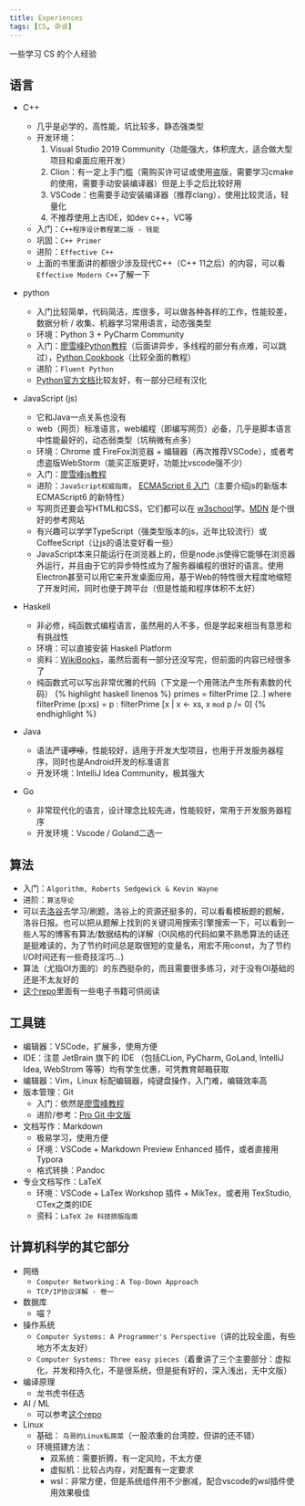 ```yaml
---
title: Experiences
tags: [CS, 杂谈]
---
```



一些学习 CS 的个人经验

## 语言

- C++
    - 几乎是必学的，高性能，坑比较多，静态强类型
    - 开发环境：
        1. Visual Studio 2019 Community（功能强大，体积庞大，适合做大型项目和桌面应用开发）
        2. Clion：有一定上手门槛（需购买许可证或使用盗版，需要学习cmake的使用，需要手动安装编译器）但是上手之后比较好用
        3. VSCode：也需要手动安装编译器（推荐clang），使用比较灵活，轻量化
        4. 不推荐使用上古IDE，如dev c++，VC等
    - 入门：`C++程序设计教程第二版 - 钱能`
    - 巩固：`C++ Primer`
    - 进阶：`Effective C++`
    - 上面的书里面讲的都很少涉及现代C++（C++ 11之后）的内容，可以看`Effective Modern C++`了解一下
- python
    - 入门比较简单，代码简洁，库很多，可以做各种各样的工作，性能较差，数据分析 / 收集、机器学习常用语言，动态强类型
    - 环境：Python 3 + PyCharm Community
    - 入门：[廖雪峰Python教程](https://www.liaoxuefeng.com/wiki/1016959663602400)（后面讲异步，多线程的部分有点难，可以跳过），[Python Cookbook](https://python3-cookbook.readthedocs.io/zh_CN/latest/preface.html)（比较全面的教程）
    - 进阶：`Fluent Python`
    - [Python官方文档](https://docs.python.org/3/)比较友好，有一部分已经有汉化
- JavaScript (js)
    - 它和Java一点关系也没有
    - web（网页）标准语言，web编程（即编写网页）必备，几乎是脚本语言中性能最好的，动态弱类型（坑稍微有点多）
    - 环境：Chrome 或 FireFox浏览器 + 编辑器（再次推荐VSCode），或者考虑盗版WebStorm（能买正版更好，功能比vscode强不少）
    - 入门：[廖雪峰js教程](https://www.liaoxuefeng.com/wiki/1022910821149312)
    - 进阶：`JavaScript权威指南`， [ECMAScript 6 入门](http://es6.ruanyifeng.com/)（主要介绍js的新版本 ECMAScript6 的新特性）
    - 写网页还要会写HTML和CSS，它们都可以在 [w3school](http://www.w3school.com.cn/)学。[MDN](https://developer.mozilla.org/zh-CN) 是个很好的参考网站
    - 有兴趣可以学学TypeScript（强类型版本的js，近年比较流行）或CoffeeScript（让js的语法变好看一些）
    - JavaScript本来只能运行在浏览器上的，但是node.js使得它能够在浏览器外运行，并且由于它的异步特性成为了服务器编程的很好的语言。使用Electron甚至可以用它来开发桌面应用，基于Web的特性很大程度地缩短了开发时间，同时也便于跨平台（但是性能和程序体积不太好）
- Haskell
    - 非必修，纯函数式编程语言，虽然用的人不多，但是学起来相当有意思和有挑战性
    - 环境：可以直接安装 Haskell Platform
    - 资料：[WikiBooks](https://en.wikibooks.org/wiki/Haskell)，虽然后面有一部分还没写完，但前面的内容已经很多了
    - 纯函数式可以写出非常优雅的代码（下文是一个用筛法产生所有素数的代码）
    {% highlight haskell linenos %}
        primes = filterPrime [2..]
          where filterPrime (p:xs) = p : filterPrime [x | x <- xs, x `mod` p /= 0]
    {% endhighlight %}

- Java
    - 语法严谨~~啰嗦~~，性能较好，适用于开发大型项目，也用于开发服务器程序，同时也是Android开发的标准语言
    - 开发环境：IntelliJ Idea Community，极其强大
- Go
    - 非常现代化的语言，设计理念比较先进，性能较好，常用于开发服务器程序
    - 开发环境：Vscode / Goland二选一

## 算法

- 入门：`Algorithm, Roberts Sedgewick & Kevin Wayne`
- 进阶：`算法导论`
- 可以去[洛谷](https://www.luogu.org/)去学习/刷题，洛谷上的资源还挺多的，可以看看模板题的题解，洛谷日报。也可以把从题解上找到的关键词用搜索引擎搜索一下，可以看到一些人写的博客有算法/数据结构的详解（OI风格的代码如果不熟悉算法的话还是挺难读的，为了节约时间总是取很短的变量名，用宏不用const，为了节约 I/O时间还有一些奇技淫巧…)
- 算法（尤指OI方面的）的东西挺杂的，而且需要很多练习，对于没有OI基础的还是不太友好的
- [这个repo](https://github.com/enkerewpo/OI-Public-Library)里面有一些电子书籍可供阅读

## 工具链

- 编辑器：VSCode，扩展多，使用方便
- IDE：注意 JetBrain 旗下的 IDE （包括CLion, PyCharm, GoLand, IntelliJ Idea, WebStrom 等等）均有学生优惠，可凭教育邮箱获取
- 编辑器：Vim，Linux 标配编辑器，纯键盘操作，入门难，编辑效率高
- 版本管理：Git
    - 入门：依然是[廖雪峰教程](https://www.liaoxuefeng.com/wiki/896043488029600)
    - 进阶/参考：[Pro Git 中文版](https://progit.bootcss.com/)
- 文档写作：Markdown
    - 极易学习，使用方便
    - 环境：VSCode + Markdown Preview Enhanced 插件，或者直接用 Typora
    - 格式转换：Pandoc
- 专业文档写作：LaTeX
    - 环境：VSCode + LaTex Workshop 插件 + MikTex，或者用 TexStudio, CTex之类的IDE
    - 资料：`LaTeX 2e 科技排版指南`

## 计算机科学的其它部分

- 网络
    - `Computer Networking：A Top-Down Approach`
    - `TCP/IP协议详解 - 卷一`
- 数据库
    - 喵？
- 操作系统
    - `Computer Systems: A Programmer's Perspective`（讲的比较全面，有些地方不太友好）
    - `Computer Systems: Three easy pieces`（着重讲了三个主要部分：虚拟化，并发和持久化，不是很系统，但是挺有好的，深入浅出，无中文版）
- 编译原理
    - 龙书虎书任选
- AI / ML
    - 可以参考[这个repo](https://github.com/apachecn/AiLearning)
- Linux
    - 基础： `鸟哥的Linux私房菜`（一股浓重的台湾腔，但讲的还不错）
    - 环境搭建方法：
        - 双系统：需要折腾，有一定风险，不太方便
        - 虚拟机：比较占内存，对配置有一定要求
        - wsl：非常方便，但是系统组件用不少删减，配合vscode的wsl插件使用效果极佳
